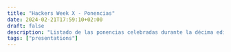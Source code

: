 ```yaml
---
title: "Hackers Week X - Ponencias"
date: 2024-02-21T17:59:10+02:00
draft: false
description: "Listado de las ponencias celebradas durante la décima edición de la Hackers Week"
tags: ["presentations"]
---
```

